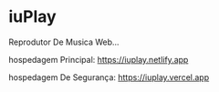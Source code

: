 # iuPlay
Reprodutor De Musica Web...

hospedagem Principal: https://iuplay.netlify.app

hospedagem De Segurança: https://iuplay.vercel.app

